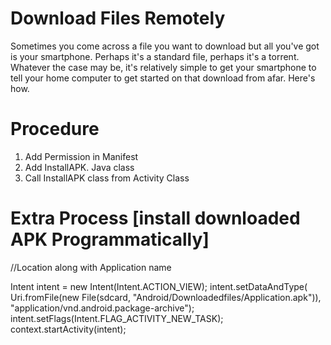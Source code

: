 # Download Files Remotely



Sometimes you come across a file you want to download but all you've got is your smartphone. Perhaps it's a standard file, perhaps it's a torrent. Whatever the case may be, it's relatively simple to get your smartphone to tell your home computer to get started on that download from afar. Here's how.



# Procedure


1. Add Permission in Manifest
2. Add InstallAPK. Java class
3. Call InstallAPK class from Activity Class



# Extra Process [install downloaded APK Programmatically]

//Location along with Application name

Intent intent = new Intent(Intent.ACTION_VIEW);
			intent.setDataAndType(
					Uri.fromFile(new File(sdcard,
							"Android/Downloadedfiles/Application.apk")),
							"application/vnd.android.package-archive");
			intent.setFlags(Intent.FLAG_ACTIVITY_NEW_TASK);
			context.startActivity(intent);
